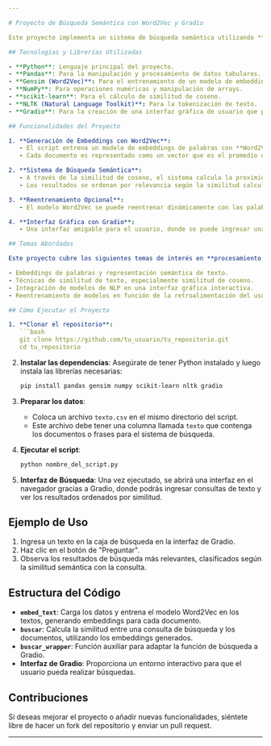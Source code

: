 ```yaml
---

# Proyecto de Búsqueda Semántica con Word2Vec y Gradio

Este proyecto implementa un sistema de búsqueda semántica utilizando **Word2Vec** para generar representaciones vectoriales de los textos y calcular la similitud entre ellos mediante **similitud de coseno**. Incluye una interfaz gráfica interactiva construida con **Gradio** para facilitar la interacción con el sistema de búsqueda.

## Tecnologías y Librerías Utilizadas

- **Python**: Lenguaje principal del proyecto.
- **Pandas**: Para la manipulación y procesamiento de datos tabulares.
- **Gensim (Word2Vec)**: Para el entrenamiento de un modelo de embeddings de palabras.
- **NumPy**: Para operaciones numéricas y manipulación de arrays.
- **scikit-learn**: Para el cálculo de similitud de coseno.
- **NLTK (Natural Language Toolkit)**: Para la tokenización de texto.
- **Gradio**: Para la creación de una interfaz gráfica de usuario que permite realizar consultas de búsqueda de manera interactiva.

## Funcionalidades del Proyecto

1. **Generación de Embeddings con Word2Vec**:
   - El script entrena un modelo de embeddings de palabras con **Word2Vec** utilizando datos de texto tokenizados.
   - Cada documento es representado como un vector que es el promedio de los embeddings de las palabras que contiene.

2. **Sistema de Búsqueda Semántica**:
   - A través de la similitud de coseno, el sistema calcula la proximidad entre la consulta de búsqueda y cada documento en la base de datos.
   - Los resultados se ordenan por relevancia según la similitud calculada.

3. **Reentrenamiento Opcional**:
   - El modelo Word2Vec se puede reentrenar dinámicamente con las palabras de las nuevas consultas para adaptarse a vocabularios y contextos cambiantes.

4. **Interfaz Gráfica con Gradio**:
   - Una interfaz amigable para el usuario, donde se puede ingresar una consulta de búsqueda y visualizar los resultados de manera ordenada por relevancia.

## Temas Abordados

Este proyecto cubre los siguientes temas de interés en **procesamiento de lenguaje natural (NLP)** y **aprendizaje automático**:

- Embeddings de palabras y representación semántica de texto.
- Técnicas de similitud de texto, especialmente similitud de coseno.
- Integración de modelos de NLP en una interfaz gráfica interactiva.
- Reentrenamiento de modelos en función de la retroalimentación del usuario.

## Cómo Ejecutar el Proyecto

1. **Clonar el repositorio**:
   ```bash
   git clone https://github.com/tu_usuario/tu_repositorio.git
   cd tu_repositorio
   ```

2. **Instalar las dependencias**:
   Asegúrate de tener Python instalado y luego instala las librerías necesarias:
   ```bash
   pip install pandas gensim numpy scikit-learn nltk gradio
   ```

3. **Preparar los datos**:
   - Coloca un archivo `texto.csv` en el mismo directorio del script.
   - Este archivo debe tener una columna llamada `texto` que contenga los documentos o frases para el sistema de búsqueda.

4. **Ejecutar el script**:
   ```bash
   python nombre_del_script.py
   ```

5. **Interfaz de Búsqueda**:
   Una vez ejecutado, se abrirá una interfaz en el navegador gracias a Gradio, donde podrás ingresar consultas de texto y ver los resultados ordenados por similitud.

## Ejemplo de Uso

1. Ingresa un texto en la caja de búsqueda en la interfaz de Gradio.
2. Haz clic en el botón de "Preguntar".
3. Observa los resultados de búsqueda más relevantes, clasificados según la similitud semántica con la consulta.

## Estructura del Código

- **`embed_text`**: Carga los datos y entrena el modelo Word2Vec en los textos, generando embeddings para cada documento.
- **`buscar`**: Calcula la similitud entre una consulta de búsqueda y los documentos, utilizando los embeddings generados.
- **`buscar_wrapper`**: Función auxiliar para adaptar la función de búsqueda a Gradio.
- **Interfaz de Gradio**: Proporciona un entorno interactivo para que el usuario pueda realizar búsquedas.

## Contribuciones

Si deseas mejorar el proyecto o añadir nuevas funcionalidades, siéntete libre de hacer un fork del repositorio y enviar un pull request.

---
```

